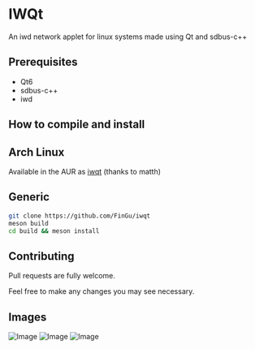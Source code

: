 # IWQt
An iwd network applet for linux systems made using Qt and sdbus-c++

## Prerequisites
* Qt6
* sdbus-c++
* iwd

## How to compile and install
## Arch Linux
Available in the AUR as [iwqt](https://aur.archlinux.org/packages/iwqt) (thanks to matth)
## Generic
```bash
git clone https://github.com/FinGu/iwqt
meson build
cd build && meson install
```

## Contributing

Pull requests are fully welcome. 

Feel free to make any changes you may see necessary.

## Images
![Image](https://github.com/user-attachments/assets/1fb0ba1e-d860-4b0c-913c-076018ca911f)
![Image](https://github.com/user-attachments/assets/ec84dc56-2b37-413a-b5fe-454723b65578)
![Image](https://github.com/user-attachments/assets/4181b090-fc5c-4067-98ef-5b813c9fba3d)
